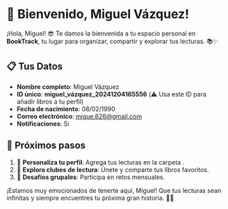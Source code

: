 # 🎉 Bienvenido, Miguel Vázquez!

¡Hola, Miguel! 😎
Te damos la bienvenida a tu espacio personal en **BookTrack**, tu lugar para organizar, compartir y explorar tus lecturas. 📚✨

## 📋 **Tus Datos**
- **Nombre completo**: Miguel Vázquez
- **ID único**: **miguel_vázquez_20241204165556** (⚠️ Usa este ID para añadir libros a tu perfil)
- **Fecha de nacimiento**: 08/02/1990
- **Correo electrónico**: migue.626@gmail.com
- **Notificaciones**: Si

## 🚀 **Próximos pasos**
1. 🌟 **Personaliza tu perfil**: Agrega tus lecturas en la carpeta .
2. 📖 **Explora clubes de lectura**: Únete y comparte tus libros favoritos.
3. 🎯 **Desafíos grupales**: Participa en retos mensuales.

¡Estamos muy emocionados de tenerte aquí, Miguel! Que tus lecturas sean infinitas y siempre encuentres tu próxima gran historia. 📖✨
